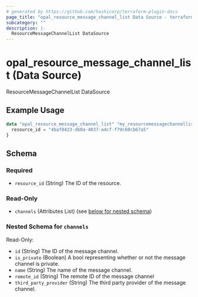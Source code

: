 ```yaml
---
# generated by https://github.com/hashicorp/terraform-plugin-docs
page_title: "opal_resource_message_channel_list Data Source - terraform-provider-opal"
subcategory: ""
description: |-
  ResourceMessageChannelList DataSource
---
```


# opal_resource_message_channel_list (Data Source)

ResourceMessageChannelList DataSource

## Example Usage

```terraform
data "opal_resource_message_channel_list" "my_resourcemessagechannellist" {
  resource_id = "4baf8423-db0a-4037-a4cf-f79c60cb67a5"
}
```

<!-- schema generated by tfplugindocs -->
## Schema

### Required

- `resource_id` (String) The ID of the resource.

### Read-Only

- `channels` (Attributes List) (see [below for nested schema](#nestedatt--channels))

<a id="nestedatt--channels"></a>
### Nested Schema for `channels`

Read-Only:

- `id` (String) The ID of the message channel.
- `is_private` (Boolean) A bool representing whether or not the message channel is private.
- `name` (String) The name of the message channel.
- `remote_id` (String) The remote ID of the message channel
- `third_party_provider` (String) The third party provider of the message channel.
